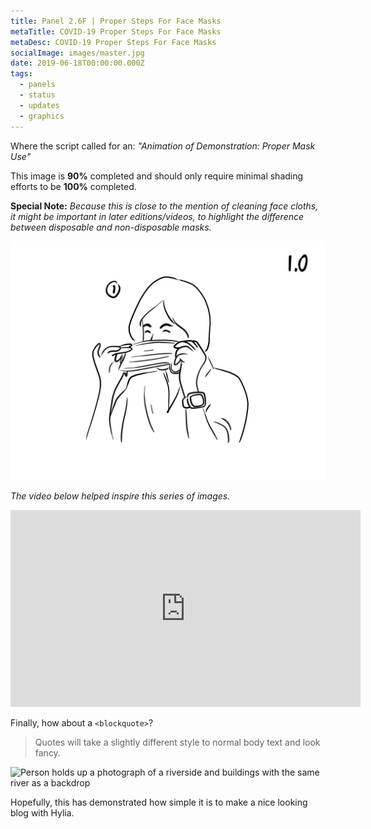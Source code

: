 ```yaml
---
title: Panel 2.6F | Proper Steps For Face Masks
metaTitle: COVID-19 Proper Steps For Face Masks
metaDesc: COVID-19 Proper Steps For Face Masks
socialImage: images/master.jpg
date: 2019-06-18T00:00:00.000Z
tags:
  - panels
  - status
  - updates
  - graphics
---
```

Where the script called for an: *"Animation of Demonstration: Proper Mask Use"*

This image is **90%** completed and should only require minimal shading efforts to be **100%** completed. 

**Special Note:** *Because this is close to the mention of cleaning face cloths, it might be important in later editions/videos, to highlight the difference between disposable and non-disposable masks.*

![Proper useage of face masks and how to put them on](images/2.6f_facemaskdemo.gif "Storyboard animation of illustration explaning how to properly wear a mask.")

*The video below helped inspire this series of images.*

<iframe width="560" height="315" src="https://www.youtube.com/embed/JwPWdkbyizw" frameborder="0" allow="accelerometer; autoplay; encrypted-media; gyroscope; picture-in-picture" allowfullscreen></iframe>

Finally, how about a `<blockquote>`?

> Quotes will take a slightly different style to normal body text and look fancy.

![Person holds up a photograph of a riverside and buildings with the same river as a backdrop](/images/demo-image-2.jpg "Remember, if you want a figure and caption, add a 'title' attribute to image in the body field — Photo by Kharytonova Antonina on Unsplash.")

Hopefully, this has demonstrated how simple it is to make a nice looking blog with Hylia.